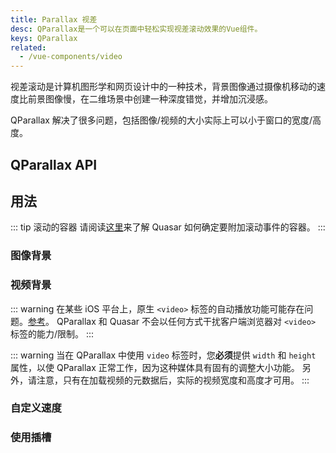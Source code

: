 ```yaml
---
title: Parallax 视差
desc: QParallax是一个可以在页面中轻松实现视差滚动效果的Vue组件。
keys: QParallax
related:
  - /vue-components/video
---
```


视差滚动是计算机图形学和网页设计中的一种技术，背景图像通过摄像机移动的速度比前景图像慢，在二维场景中创建一种深度错觉，并增加沉浸感。

QParallax 解决了很多问题，包括图像/视频的大小实际上可以小于窗口的宽度/高度。

## QParallax API

<doc-api file="QParallax" />

## 用法

::: tip 滚动的容器
请阅读[这里](/vue-components/scroll-observer#确定滚动的容器)来了解 Quasar 如何确定要附加滚动事件的容器。
:::

### 图像背景

<doc-example title="图像背景" file="QParallax/Image" />

### 视频背景

::: warning
在某些 iOS 平台上，原生 `<video>` 标签的自动播放功能可能存在问题。[参考](https://webkit.org/blog/6784/new-video-policies-for-ios/)。 QParallax 和 Quasar 不会以任何方式干扰客户端浏览器对 `<video>` 标签的能力/限制。
:::

::: warning
当在 QParallax 中使用 `video` 标签时，您**必须**提供 `width` 和 `height` 属性，以使 QParallax 正常工作，因为这种媒体具有固有的调整大小功能。 另外，请注意，只有在加载视频的元数据后，实际的视频宽度和高度才可用。
:::

<doc-example title="自定义视频背景高度" file="QParallax/Video" />

### 自定义速度

<doc-example title="自定义速度" file="QParallax/Speed" />

### 使用插槽

<doc-example title="使用插槽" file="QParallax/ScopedSlot" />
